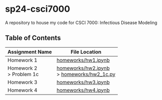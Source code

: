 # sp24-csci7000
A repository to house my code for CSCI 7000: Infectious Disease Modeling

## Table of Contents
| Assignment Name | File Location |
| --------------- | ------------- |
| Homework 1 | [homeworks/hw1.ipynb](homeworks/hw1.ipynb) |
| Homework 2 <br/> > Problem 1c | [homeworks/hw2.ipynb](homeworks/hw2.ipynb) <br/> > [homeworks/hw2_1c.py](homeworks/hw2_1c.py)|
| Homework 3 | [homeworks/hw3.ipynb](homeworks/hw3.ipynb)|
| Homework 4 | [homeworks/hw4.ipynb](homeworks/hw4.ipynb)|
